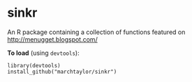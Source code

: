 sinkr
=====

An R package containing a collection of functions featured on http://menugget.blogspot.com/

**To load** (using `devtools`):
```
library(devtools)
install_github("marchtaylor/sinkr")
```

